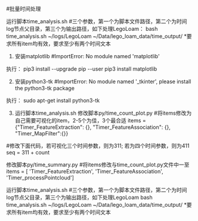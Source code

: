 #批量时间处理

运行脚本time_analysis.sh
#三个参数，第一个为脚本文件路径，第二个为时间log节点父目录，第三个为输出路径，如下处理LegoLoam：
bash time_analysis.sh ~/logs/LegoLoam ~/Data/lego_loam_data/time_output/
*要求所有item均有效，要求至少有两个时间文本

1. 安装matplotlib
#ImportError: No module named 'matplotlib'

执行：
pip3 install --upgrade pip --user
pip3 install matplotlib

2. 安装python3-tk
#ImportError: No module named '_tkinter', please install the python3-tk package

执行：
sudo apt-get install python3-tk 

3. 运行脚本time_analysis.sh
修改脚本py/time_count_plot.py
#将items修改为自己需要可视化的item，2-5个为佳，3个最合适
items = {"Timer_FeatureExtraction": {}, "Timer_FeatureAssociation": {}, "Timer_MapFilter":{}}

#修改下面代码，若可视化三个时间参数，则为311; 若为四个时间参数，则为411
    seq = 311 + count

修改脚本py/time_summary.py
#将items修改与time_count_plot.py文件中一至
items = [ 'Timer_FeatureExtraction', 'Timer_FeatureAssociation',  'Timer_processPointcloud']

运行脚本time_analysis.sh
#三个参数，第一个为脚本文件路径，第二个为时间log节点父目录，第三个为输出路径，如下处理LegoLoam
bash time_analysis.sh ~/logs/LegoLoam ~/Data/lego_loam_data/time_output/
*要求所有item均有效，要求至少有两个时间文本



